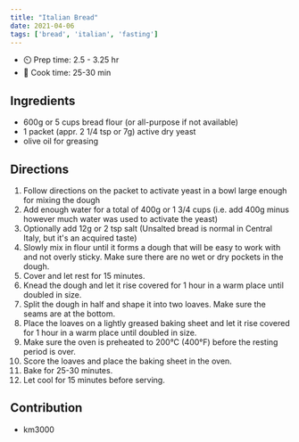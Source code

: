 ```yaml
---
title: "Italian Bread"
date: 2021-04-06
tags: ['bread', 'italian', 'fasting']
---
```


- ⏲️ Prep time: 2.5 - 3.25 hr
- 🍳 Cook time: 25-30 min

## Ingredients

- 600g or 5 cups bread flour (or all-purpose if not available)
- 1 packet (appr. 2 1/4 tsp or 7g) active dry yeast
- olive oil for greasing

## Directions

1. Follow directions on the packet to activate yeast in a bowl large enough for mixing the dough
2. Add enough water for a total of 400g or 1 3/4 cups (i.e. add 400g minus however much water was used to activate the yeast)
3. Optionally add 12g or 2 tsp salt (Unsalted bread is normal in Central Italy, but it's an acquired taste)
3. Slowly mix in flour until it forms a dough that will be easy to work with and not overly sticky. Make sure there are no wet or dry pockets in the dough.
4. Cover and let rest for 15 minutes.
5. Knead the dough and let it rise covered for 1 hour in a warm place until doubled in size.
6. Split the dough in half and shape it into two loaves. Make sure the seams are at the bottom.
7. Place the loaves on a lightly greased baking sheet and let it rise covered for 1 hour in a warm place until doubled in size.
8. Make sure the oven is preheated to 200°C (400°F) before the resting period is over.
9. Score the loaves and place the baking sheet in the oven.
10. Bake for 25-30 minutes.
11. Let cool for 15 minutes before serving.

## Contribution

- km3000
